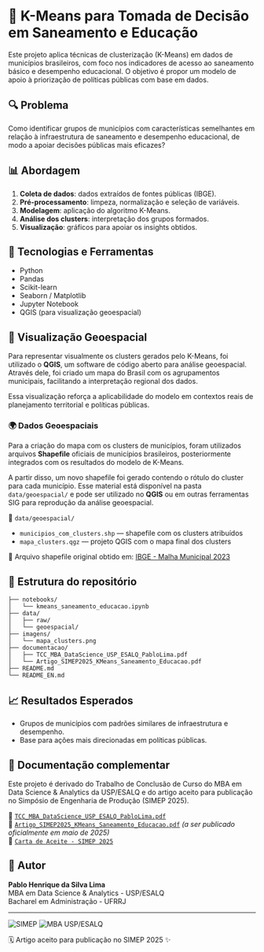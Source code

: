 # 🧠 K-Means para Tomada de Decisão em Saneamento e Educação

Este projeto aplica técnicas de clusterização (K-Means) em dados de municípios brasileiros, com foco nos indicadores de acesso ao saneamento básico e desempenho educacional. O objetivo é propor um modelo de apoio à priorização de políticas públicas com base em dados.

## 🔍 Problema

Como identificar grupos de municípios com características semelhantes em relação à infraestrutura de saneamento e desempenho educacional, de modo a apoiar decisões públicas mais eficazes?

## 📊 Abordagem

1. **Coleta de dados**: dados extraídos de fontes públicas (IBGE).
2. **Pré-processamento**: limpeza, normalização e seleção de variáveis.
3. **Modelagem**: aplicação do algoritmo K-Means.
4. **Análise dos clusters**: interpretação dos grupos formados.
5. **Visualização**: gráficos para apoiar os insights obtidos.

## 🧪 Tecnologias e Ferramentas

- Python
- Pandas
- Scikit-learn
- Seaborn / Matplotlib
- Jupyter Notebook
- QGIS (para visualização geoespacial)

## 🗽️ Visualização Geoespacial

Para representar visualmente os clusters gerados pelo K-Means, foi utilizado o **QGIS**, um software de código aberto para análise geoespacial. Através dele, foi criado um mapa do Brasil com os agrupamentos municipais, facilitando a interpretação regional dos dados.

Essa visualização reforça a aplicabilidade do modelo em contextos reais de planejamento territorial e políticas públicas.

### 🌍 Dados Geoespaciais

Para a criação do mapa com os clusters de municípios, foram utilizados arquivos **Shapefile** oficiais de municípios brasileiros, posteriormente integrados com os resultados do modelo de K-Means.

A partir disso, um novo shapefile foi gerado contendo o rótulo do cluster para cada município. Esse material está disponível na pasta `data/geoespacial/` e pode ser utilizado no **QGIS** ou em outras ferramentas SIG para reprodução da análise geoespacial.

📂 `data/geoespacial/`

- `municipios_com_clusters.shp` — shapefile com os clusters atribuídos
- `mapa_clusters.qgz` — projeto QGIS com o mapa final dos clusters

🔗 Arquivo shapefile original obtido em: [IBGE - Malha Municipal 2023](https://geoftp.ibge.gov.br/organizacao_do_territorio/malhas_territoriais/malhas_municipais/municipio_2023/Brasil/BR_Municipios_2023.zip)

## 📁 Estrutura do repositório

```
├── notebooks/
│   └── kmeans_saneamento_educacao.ipynb
├── data/
│   ├── raw/
│   └── geoespacial/
├── imagens/
│   └── mapa_clusters.png
├── documentacao/
│   ├── TCC_MBA_DataScience_USP_ESALQ_PabloLima.pdf
│   └── Artigo_SIMEP2025_KMeans_Saneamento_Educacao.pdf
├── README.md
└── README_EN.md
```

## 📈 Resultados Esperados

- Grupos de municípios com padrões similares de infraestrutura e desempenho.
- Base para ações mais direcionadas em políticas públicas.

## 📄 Documentação complementar

Este projeto é derivado do Trabalho de Conclusão de Curso do MBA em Data Science & Analytics da USP/ESALQ e do artigo aceito para publicação no Simpósio de Engenharia de Produção (SIMEP 2025).

📌 [`TCC_MBA_DataScience_USP_ESALQ_PabloLima.pdf`](documentacao/TCC_MBA_DataScience_USP_ESALQ_PabloLima.pdf)\
📌 [`Artigo_SIMEP2025_KMeans_Saneamento_Educacao.pdf`](documentacao/Artigo_SIMEP2025_KMeans_Saneamento_Educacao.pdf) *(a ser publicado oficialmente em maio de 2025)*\
📌 [`Carta de Aceite - SIMEP 2025`](https://www.even3.com.br/participante/impressao/_impressaocartadeaceite?code=1068040)

## 👤 Autor

**Pablo Henrique da Silva Lima**\
MBA em Data Science & Analytics - USP/ESALQ\
Bacharel em Administração - UFRRJ

---

![SIMEP](https://www.simep.com.br/imagens/simep_icone.webp) ![MBA USP/ESALQ](https://mbauspesalq.com/_next/image?url=%2Fassets%2Flogo.svg&w=128&q=75)

🗓️ Artigo aceito para publicação no SIMEP 2025 ✨

